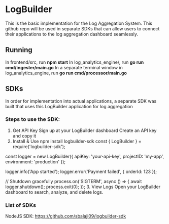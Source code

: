 # LogBuilder

This is the basic implementation for the Log Aggregation System. This github repo will be used in separate SDKs that can allow users to connect their applications to the log aggregation dashboard seamlessly.


## Running
In frontend/src, run **npm start**
In log_analytics_engine/, run **go run cmd/ingester/main.go**
In a separate terminal window in log_analytics_engine, run **go run cmd/processor/main.go**


## SDKs
In order for implementation into actual applications, a separate SDK was built that uses this LogBuilder application for log aggregation

### Steps to use the SDK:
1. Get API Key
Sign up at your LogBuilder dashboard
Create an API key and copy it
2. Install & Use
npm install logbuilder-sdk
const { LogBuilder } = require('logbuilder-sdk');

const logger = new LogBuilder({
  apiKey: 'your-api-key',
  projectID: 'my-app',
  environment: 'production'
});

logger.info('App started');
logger.error('Payment failed', { orderId: 123 });

// Shutdown gracefully
process.on('SIGTERM', async () => {
  await logger.shutdown();
  process.exit(0);
});
3. View Logs
Open your LogBuilder dashboard to search, analyze, and delete logs.

### List of SDKs
NodeJS SDK: https://github.com/sbalaji09/logbuilder-sdk
